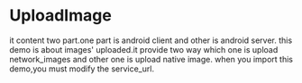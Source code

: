 UploadImage
===========
it content two part.one part is android client and other is android server.
this demo is about images' uploaded.it provide two way which one is upload network_images  and other one is upload native image.
when you import this demo,you must modify the service_url.
